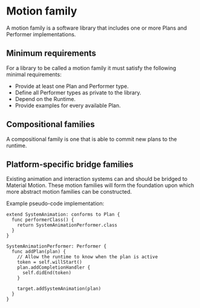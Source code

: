 # Motion family

A motion family is a software library that includes one or more Plans and Performer implementations.

## Minimum requirements

For a library to be called a motion family it must satisfy the following minimal requirements:

* Provide at least one Plan and Performer type.
* Define all Performer types as private to the library.
* Depend on the Runtime.
* Provide examples for every available Plan.

## Compositional families

A compositional family is one that is able to commit new plans to the runtime. 

## Platform-specific bridge families

Existing animation and interaction systems can and should be bridged to Material Motion. These motion families will form the foundation upon which more abstract motion families can be constructed.

Example pseudo-code implementation:

```
extend SystemAnimation: conforms to Plan {
  func performerClass() {
    return SystemAnimationPerformer.class
  }
}

SystemAnimationPerformer: Performer {
  func addPlan(plan) {
    // Allow the runtime to know when the plan is active
    token = self.willStart()
    plan.addCompletionHandler {
      self.didEnd(token)
    }

    target.addSystemAnimation(plan)
  }
}
```

## 

